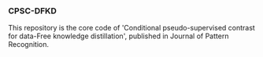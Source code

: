 ### CPSC-DFKD
This repository is the core code of 'Conditional pseudo-supervised contrast for data-Free knowledge distillation', published in Journal of Pattern Recognition.
